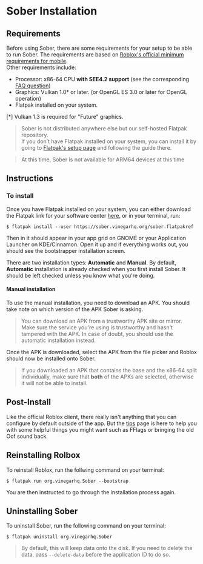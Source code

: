 # Sober Installation

## Requirements

Before using Sober, there are some requirements for your setup to be able to run Sober. The requirements are based on [Roblox's official minimum requirements for mobile](https://en.help.roblox.com/hc/en-us/articles/203625474).<br>
Other requirements include:

- Processor: x86-64 CPU **with SEE4.2 support** (see the corresponding [FAQ question](../FAQ/index.md#How-do-I-know-I-meet-the-requirements-to-run-Sober))
- Graphics: Vulkan 1.0* or later. (or OpenGL ES 3.0 or later for OpenGL operation)
- Flatpak installed on your system.

<p class="tiny">[*] Vulkan 1.3 is required for "Future" graphics.<p>

> Sober is not distributed anywhere else but our self-hosted Flatpak repository.<br>
If you don’t have Flatpak installed on your system, you can install it by going to [Flatpak's setup page](https://flatpak.org/setup/) and following the guide there. 

> At this time, Sober is not available for ARM64 devices at this time

## Instructions
### To install
Once you have Flatpak installed on your system, you can either download the Flatpak link for your software center [here](https://sober.vinegarhq.org/sober.flatpakref), or in your terminal, run:

```console
$ flatpak install --user https://sober.vinegarhq.org/sober.flatpakref
```

Then in it should appear in your app grid on GNOME or your Application Launcher on KDE/Cinnamon. Open it up and if everything works out, you should see the bootstrapper installation screen.

There are two installation types: **Automatic** and **Manual**. By default, **Automatic** installation is already checked when you first install Sober. It should be left checked unless you know what you're doing. 


#### Manual installation
To use the manual installation, you need to download an APK. You should take note on which version of the APK Sober is asking.

> You can download an APK from a trustworthy APK site or mirror. Make sure the service you're using is trustworthy and hasn't tampered with the APK. In case of doubt, you should use the automatic installation instead.

Once the APK is downloaded, select the APK from the file picker and Roblox should now be installed onto Sober.

> If you downloaded an APK that contains the base and the x86-64 split individually, make sure that **both** of the APKs are selected, otherwise it will not be able to install.

## Post-Install

Like the official Roblox client, there really isn't anything that you can configure by default outside of the app. But the [tips](../../SUMMARY.md) page is here to help you with some helpful things you might want such as FFlags or bringing the old Oof sound back.

## Reinstalling Rolbox
To reinstall Roblox, run the follwing command on your terminal:

```console
$ flatpak run org.vinegarhq.Sober --bootstrap
```

You are then instructed to go through the installation process again.

## Uninstalling Sober
To uninstall Sober, run the following command on your terminal:

```console
$ flatpak uninstall org.vinegarhq.Sober
```

> By default, this will keep data onto the disk. If you need to delete the data, pass `--delete-data` before the application ID to do so.